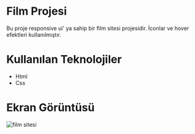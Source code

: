 # Film Projesi


Bu proje responsive ui' ya sahip bir film sitesi projesidir. İconlar ve hover efektleri kullanılmıştır.

# Kullanılan Teknolojiler
- Html
- Css

# Ekran Görüntüsü

![film sitesi](https://github.com/user-attachments/assets/ae67dc73-4892-4675-aa22-4d71d74badf7)

